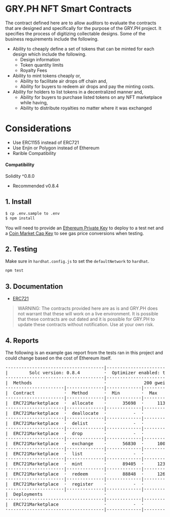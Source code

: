 # GRY.PH NFT Smart Contracts

The contract defined here are to allow auditors to evaluate the contracts that
are designed and specifically for the purpose of the GRY.PH project. It
specifies the process of digitizing collectable designs. Some of the business
requirements include the following.

 - Ability to cheaply define a set of tokens that can be minted for each design which include the following.
   - Design information
   - Token quantity limits
   - Royalty Fees
 - Ability to mint tokens cheaply or,
   - Ability to facilitate air drops off chain and,
   - Ability for buyers to redeem air drops and pay the minting costs.
 - Ability for holders to list tokens in a decentralized manner and,
   - Ability for buyers to purchase listed tokens on any NFT marketplace while having,
   - Ability to distribute royalties no matter where it was exchanged

# Considerations

 - Use ERC1155 instead of ERC721
 - Use Enjin or Polygon instead of Ethereum
 - Rarible Compatibility

#### Compatibility

Solidity ^0.8.0

 - Recommended v0.8.4

## 1. Install

```bash
$ cp .env.sample to .env
$ npm install
```

You will need to provide an [Ethereum Private Key](https://www.myetherwallet.com/wallet/create/software?type=overview)
to deploy to a test net and a [Coin Market Cap Key](https://coinmarketcap.com/api/pricing/)
to see gas price conversions when testing.

## 2. Testing

Make sure in `hardhat.config.js` to set the `defaultNetwork` to `hardhat`.

```bash
npm test
```

## 3. Documentation

 - [ERC721](./contracts/token/ERC721/README.md)

> WARNING: The contracts provided here are as is and GRY.PH does not warrant that these will work on a live environment. It is possible that these contracts are out dated and it is possible for GRY.PH to update these contracts without notification. Use at your own risk.

## 4. Reports

The following is an example gas report from the tests ran in this project and could change based on the cost of Ethereum itself.

<pre>
·------------------------------------|---------------------------|-------------|-----------------------------·
|        Solc version: 0.8.4         ·  Optimizer enabled: true  ·  Runs: 200  ·  Block limit: 12450000 gas  │
·····································|···························|·············|······························
|  Methods                           ·              200 gwei/gas               ·       1.01 usd/matic        │
······················|··············|·············|·············|·············|···············|··············
|  Contract           ·  Method      ·  Min        ·  Max        ·  Avg        ·  # calls      ·  usd (avg)  │
······················|··············|·············|·············|·············|···············|··············
|  ERC721Marketplace  ·  allocate    ·      35698  ·     113680  ·      84399  ·            5  ·       0.02  │
······················|··············|·············|·············|·············|···············|··············
|  ERC721Marketplace  ·  deallocate  ·          -  ·          -  ·      24940  ·            1  ·       0.01  │
······················|··············|·············|·············|·············|···············|··············
|  ERC721Marketplace  ·  delist      ·          -  ·          -  ·      15517  ·            1  ·       0.00  │
······················|··············|·············|·············|·············|···············|··············
|  ERC721Marketplace  ·  drop        ·          -  ·          -  ·      46379  ·            2  ·       0.01  │
······················|··············|·············|·············|·············|···············|··············
|  ERC721Marketplace  ·  exchange    ·      56830  ·     100764  ·      78797  ·            2  ·       0.02  │
······················|··············|·············|·············|·············|···············|··············
|  ERC721Marketplace  ·  list        ·          -  ·          -  ·      48178  ·            4  ·       0.01  │
······················|··············|·············|·············|·············|···············|··············
|  ERC721Marketplace  ·  mint        ·      89405  ·     123605  ·     115055  ·            4  ·       0.02  │
······················|··············|·············|·············|·············|···············|··············
|  ERC721Marketplace  ·  redeem      ·      88848  ·     126418  ·      99092  ·            4  ·       0.02  │
······················|··············|·············|·············|·············|···············|··············
|  ERC721Marketplace  ·  register    ·          -  ·          -  ·      70023  ·            5  ·       0.01  │
······················|··············|·············|·············|·············|···············|··············
|  Deployments                       ·                                         ·  % of limit   ·             │
·····································|·············|·············|·············|···············|··············
|  ERC721Marketplace                 ·          -  ·          -  ·    2771489  ·       22.3 %  ·       0.56  │
·------------------------------------|-------------|-------------|-------------|---------------|-------------·
</pre>
